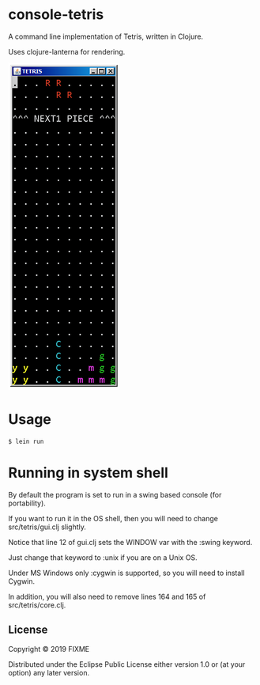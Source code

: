 # console-tetris
A command line implementation of Tetris, written in Clojure.

Uses clojure-lanterna for rendering.

![Alt text](./screenshot1.png?raw=true "Title")

# Usage


    $ lein run
    
# Running in system shell

By default the program is set to run in a swing based console (for portability).

If you want to run it in the OS shell, then you will need to change src/tetris/gui.clj slightly.

Notice that line 12 of gui.clj sets the WINDOW var with the :swing keyword.

Just change that keyword to :unix if you are on a Unix OS.

Under MS Windows only :cygwin is supported, so you will need to install Cygwin.

In addition, you will also need to remove lines 164 and 165 of src/tetris/core.clj.

## License

Copyright © 2019 FIXME

Distributed under the Eclipse Public License either version 1.0 or (at
your option) any later version.
